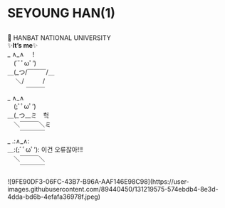 <h1 class="code-line" data-line-start=0 data-line-end=1 ><a id="SEYOUNG_HAN1_0"></a><strong>SEYOUNG HAN(1)</strong></h1>
<h2 class="code-line" data-line-start=1 data-line-end=2 ><a id="_1"></a></h2>
<p class="has-line-data" data-line-start="2" data-line-end="18">🏫 HANBAT NATIONAL UNIVERSITY<br>
✨<strong>It’s me</strong>✨<br>
_   ∧_∧　！<br>
　(´ﾞﾟωﾟ’)<br>
＿(_つ/￣￣￣/＿<br>
　 ＼/　　　/<br>
　　　￣￣￣<br>
_  ∧_∧<br>
　(;ﾞﾟωﾟ’)<br>
＿(_つ__ミ　헉<br>
　＼￣￣￣＼ミ<br>
　　￣￣￣￣<br>
_  .:∧_∧:<br>
＿:(;ﾞﾟωﾟ’):   이건 오류잖아!!!<br>
　＼￣￣￣＼<br>
　　￣￣￣￣</p>
![9FE90DF3-06FC-43B7-B96A-AAF146E98C98](https://user-images.githubusercontent.com/89440450/131219575-574ebdb4-8e3d-4dda-bd6b-4efafa36978f.jpeg)
